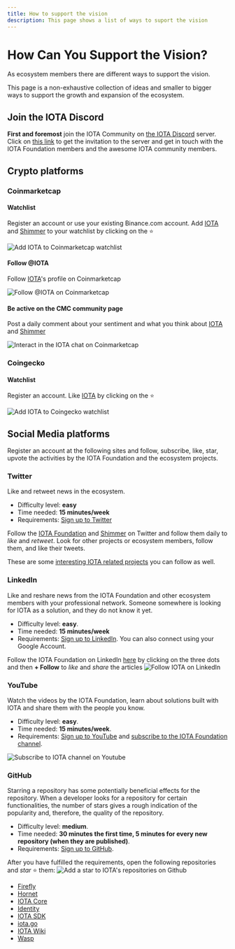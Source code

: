 ```yaml
---
title: How to support the vision
description: This page shows a list of ways to suport the vision
---
```


# How Can You Support the Vision?

As ecosystem members there are different ways to support the vision.

This page is a non-exhaustive collection of ideas and smaller to bigger ways to support the growth and expansion of the ecosystem.

## Join the IOTA Discord

**First and foremost** join the IOTA Community on [the IOTA Discord](discord.md) server. Click on [this link](http://discord.iota.org/) to get the invitation to the server and get in touch with the IOTA Foundation members and the awesome IOTA community members.

## Crypto platforms

### Coinmarketcap

#### Watchlist

Register an account or use your existing Binance.com account.
Add [IOTA](https://coinmarketcap.com/currencies/iota/) and [Shimmer](https://coinmarketcap.com/currencies/shimmer/) to your watchlist by clicking on the ⭐

![Add IOTA to Coinmarketcap watchlist](/img/participate/how-to-support/coinmarketcap_iota_watchlist.png)

#### Follow @IOTA

Follow [IOTA](https://coinmarketcap.com/community/profile/IOTA)'s profile on Coinmarketcap

![Follow @IOTA on Coinmarketcap](/img/participate/how-to-support/coinmarketcap_iota_follow.png)

#### Be active on the CMC community page

Post a daily comment about your sentiment and what you think about [IOTA](https://coinmarketcap.com/currencies/iota/) and [Shimmer](https://coinmarketcap.com/currencies/shimmer/)

![Interact in the IOTA chat on Coinmarketcap](/img/participate/how-to-support/coinmarketcap_iota_chat.png)

### Coingecko

#### Watchlist

Register an account.
Like [IOTA](https://www.coingecko.com/en/coins/iota) by clicking on the ⭐

![Add IOTA to Coingecko watchlist](/img/participate/how-to-support/coingecko_iota_like.png)

## Social Media platforms

Register an account at the following sites and follow, subscribe, like, star, upvote the activities by the IOTA Foundation and the ecosystem projects.

### Twitter

Like and retweet news in the ecosystem.

- Difficulty level: **easy**
- Time needed: **15 minutes/week**
- Requirements: [Sign up to Twitter](https://twitter.com/i/flow/signup)

Follow the [IOTA Foundation](https://twitter.com/iota/) and [Shimmer](https://twitter.com/shimmernet) on Twitter and follow them daily to _like_ and _retweet_. Look for other projects or ecosystem members, follow them, and like their tweets.

These are some [interesting IOTA related projects](https://twitter.com/i/lists/1564924491850989575) you can follow as well.

### LinkedIn

Like and reshare news from the IOTA Foundation and other ecosystem members with your professional network. Someone somewhere is looking for IOTA as a solution, and they do not know it yet.

- Difficulty level: **easy**.
- Time needed: **15 minutes/week**
- Requirements: [Sign up to LinkedIn](https://www.linkedin.com/signup/cold-join). You can also connect using your Google Account.

Follow the IOTA Foundation on LinkedIn [here](https://www.linkedin.com/company/iotafoundation/) by clicking on the three dots and then **+ Follow** to _like_ and _share_ the articles
![Follow IOTA on LinkedIn](/img/participate/how-to-support/linkedin_iota_follow.png)

### YouTube

Watch the videos by the IOTA Foundation, learn about solutions built with IOTA and share them with the people you know.

- Difficulty level: **easy**.
- Time needed: **15 minutes/week**.
- Requirements: [Sign up to YouTube](https://www.youtube.com/signup) and
  [subscribe to the IOTA Foundation channel](https://www.youtube.com/c/iotafoundation).

![Subscribe to IOTA channel on Youtube](/img/participate/how-to-support/youtube_iota_subscribe.png)

### GitHub

Starring a repository has some potentially beneficial effects for the repository. When a developer looks for a repository for certain functionalities, the number of stars gives a rough indication of the popularity and, therefore, the quality of the repository.

- Difficulty level: **medium**.
- Time needed: **30 minutes the first time, 5 minutes for every new repository (when they are published)**.
- Requirements: [Sign up to GitHub](https://github.com/join).

After you have fulfilled the requirements, open the following repositories and _star_ ⭐ them:
![Add a star to IOTA's repositories on Github](/img/participate/how-to-support/github_iota_star.png)

- [Firefly](https://github.com/iotaledger/firefly)
- [Hornet](https://github.com/iotaledger/hornet)
- [IOTA Core](https://github.com/iotaledger/iota-core)
- [Identity](https://github.com/iotaledger/identity.rs)
- [IOTA SDK](https://github.com/iotaledger/iota-sdk)
- [iota.go](https://github.com/iotaledger/iota.go)
- [IOTA Wiki](https://github.com/iota-wiki/iota-wiki)
- [Wasp](https://github.com/iotaledger/wasp)
